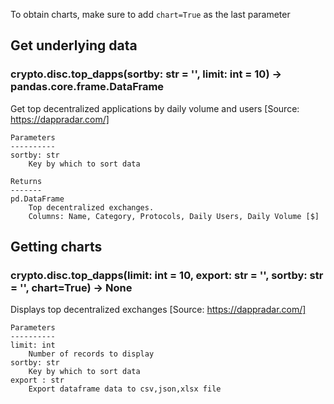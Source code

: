 To obtain charts, make sure to add `chart=True` as the last parameter

## Get underlying data 
### crypto.disc.top_dapps(sortby: str = '', limit: int = 10) -> pandas.core.frame.DataFrame

Get top decentralized applications by daily volume and users [Source: https://dappradar.com/]

    Parameters
    ----------
    sortby: str
        Key by which to sort data

    Returns
    -------
    pd.DataFrame
        Top decentralized exchanges.
        Columns: Name, Category, Protocols, Daily Users, Daily Volume [$]

## Getting charts 
### crypto.disc.top_dapps(limit: int = 10, export: str = '', sortby: str = '', chart=True) -> None

Displays top decentralized exchanges [Source: https://dappradar.com/]

    Parameters
    ----------
    limit: int
        Number of records to display
    sortby: str
        Key by which to sort data
    export : str
        Export dataframe data to csv,json,xlsx file
